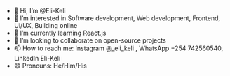 - 👋 Hi, I’m @Eli-Keli
- 👀 I’m interested in Software development, Web development, Frontend, Ui/UX, Building online
- 🌱 I’m currently learning React.js
- 💞️ I’m looking to collaborate on open-source projects
- 📫 How to reach me: Instagram @_eli_keli , WhatsApp +254 742560540, LinkedIn Eli-Keli
- 😄 Pronouns: He/Him/His

<!---
Eli-Keli/Eli-Keli is a ✨ special ✨ repository because its `README.md` (this file) appears on your GitHub profile.
You can click the Preview link to take a look at your changes.
--->
